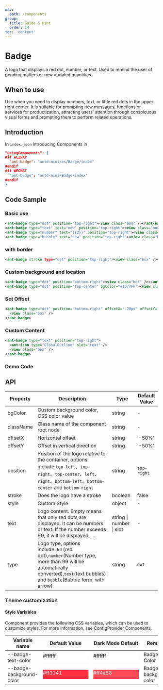 ```yaml
---
nav:
  path: /components
group:
  title: Guide & Hint
  order: 14
toc: 'content'
---
```


# Badge

A logo that displays a red dot, number, or text. Used to remind the user of pending matters or new updated quantities.

## When to use

Use when you need to display numbers, text, or little red dots in the upper right corner. It is suitable for prompting new messages, functions or services for productization, attracting users' attention through conspicuous visual forms and prompting them to perform related operations.

## Introduction

In `index.json` Introducing Components in

```json
"usingComponents": {
#if ALIPAY
  "ant-badge": "antd-mini/es/Badge/index"
#endif
#if WECHAT
  "ant-badge": "antd-mini/Badge/index"
#endif
}
```

## Code Sample

### Basic use

```xml
<ant-badge type="dot" position="top-right"><view class="box" /></ant-badge>
<ant-badge type="text" text="new" position="top-right"><view class="box" /></ant-badge>
<ant-badge type="number" text="{{2}}" position="top-right"><view class="box" /></ant-badge>
<ant-badge type="bubble" text="new" position="top-right"><view class="box" /></ant-badge>
```

### with border

```xml
<ant-badge stroke type="dot" position="top-right"><view class="box" /></ant-badge>
```

### Custom background and location

```xml
<ant-badge type="dot" position="bottom-right"><view class="box" /></ant-badge>
<ant-badge type="dot" position="top-center" bgColor="#1677FF"><view class="box" /></ant-badge>
```

### Set Offset

```xml
<ant-badge type="dot" position="bottom-right" offsetX="-20px" offsetY="-14px">
  <view class="box" />
</ant-badge>
```

### Custom Content

```xml
<ant-badge type="text" position="top-right">
  <ant-icon type="GlobalOutline" slot="text" />
  <view class="box" />
</ant-badge>
```

### Demo Code

<code src="../../demo/pages/Badge/index"></code>

## API

| Property      | Description                                                                                                                                     | Type                     | Default Value      |
| --------- | ---------------------------------------------------------------------------------------------------------------------------------------- | ------------------------ | ----------- |
| bgColor   | Custom background color, CSS color value                                                                                                                   | string                   | -           |
| className | Class name of the component root node                                                                                                                         | string                   | -           |
| offsetX   | Horizontal offset                                                                                                                           | string                   | '-50%'      |
| offsetY   | Offset in vertical direction                                                                                                                         | string                   | '-50%'      |
| position  | Position of the logo relative to the container, options include:`top-left`、`top-right`、`top-center`、`left`、`right`、`bottom-left`、`bottom-center` and `bottom-right` | string                   | `top-right` |
| stroke    | Does the logo have a stroke                                                                                                                         | boolean                  | false       |
| style     | Custom Style                                                                                                                               | object                   | -           |
| text      | Logo content. Empty means that only red dots are displayed. It can be numbers or text. If the number exceeds 99, it will be displayed `...`                                                        | string \| number \| slot | -           |
| type      | Logo type, options include:`dot`(red dot),`number`(Number type, more than 99 will be automatically converted),`text`(text bubbles) and `bubble`(Bubble form, with arrow)         | string                   | `dot`       |

### Theme customization

#### Style Variables

Component provides the following CSS variables, which can be used to customize styles. For more information, see ConfigProvider Components.

| Variable name                   | Default Value                                                                                            | Dark Mode Default                                                                                    | Remarks           |
| ------------------------ | ------------------------------------------------------------------------------------------------- | ------------------------------------------------------------------------------------------------- | -------------- |
| --badge-text-color       | <div style="width: 150px; height: 30px; background-color: #ffffff; color: #000000;">#ffffff</div> | <div style="width: 150px; height: 30px; background-color: #ffffff; color: #000000;">#ffffff</div> | Badge Text Color |
| --badge-background-color | <div style="width: 150px; height: 30px; background-color: #ff3141; color: #ffffff;">#ff3141</div> | <div style="width: 150px; height: 30px; background-color: #ff4a58; color: #ffffff;">#ff4a58</div> | Badge background color |
